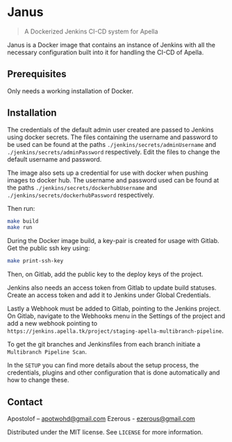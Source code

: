 # Janus
> A Dockerized Jenkins CI-CD system for Apella

Janus is a Docker image that contains an instance of Jenkins with all the necessary configuration built into it for
handling the CI-CD of Apella.

## Prerequisites

Only needs a working installation of Docker. 

## Installation

The credentials of the default admin user created are passed to Jenkins using docker secrets. The files containing the
username and password to be used can be found at the paths `./jenkins/secrets/adminUsername` and
`./jenkins/secrets/adminPassword` respectively. Edit the files to change the default username and password.

The image also sets up a credential for use with docker when pushing images to docker hub. The username and password
used can be found at the paths `./jenkins/secrets/dockerhubUsername` and `./jenkins/secrets/dockerhubPassword`
respectively.

Then run:

```sh
make build
make run
```

During the Docker image build, a key-pair is created for usage with Gitlab. Get the public ssh key using:

```sh
make print-ssh-key
```

Then, on Gitlab, add the public key to the deploy keys of the project.

Jenkins also needs an access token from Gitlab to update build statuses. Create an access token and add it to Jenkins
under Global Credentials.

Lastly a Webhook must be added to Gitlab, pointing to the Jenkins project. On Gitlab, navigate to the Webhooks menu in
the Settings of the project and add a new webhook pointing to
`https://jenkins.apella.tk/project/staging-apella-multibranch-pipeline`.

To get the git branches and Jenkinsfiles from each branch initiate a `Multibranch Pipeline Scan`.

In the `SETUP` you can find more details about the setup process, the credentials, plugins and other configuration that
is done automatically and how to change these.

## Contact

Apostolof – apotwohd@gmail.com
Ezerous - ezerous@gmail.com

Distributed under the MIT license. See ``LICENSE`` for more information.
